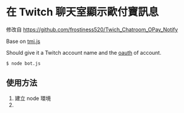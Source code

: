 # 在 Twitch 聊天室顯示歐付寶訊息

修改自 https://github.com/frostiness520/Twich_Chatroom_OPay_Notify


Base on [tmi.js](https://github.com/tmijs/tmi.js)

Should give it a Twitch account name and the [oauth](https://twitchapps.com/tmi/) of account.

```
$ node bot.js
```

## 使用方法

1. 建立 node 環境
2. 
